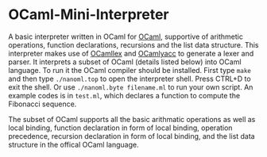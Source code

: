 # OCaml-Mini-Interpreter
A basic interpreter written in OCaml for [OCaml](http://www.ocaml.org/), supportive of arithmetic operations, function declarations, recursions and the list data structure. This interpreter makes use of [OCamllex](http://caml.inria.fr/pub/docs/manual-ocaml-4.00/manual026.html#toc105) and [OCamlyacc](http://caml.inria.fr/pub/docs/manual-ocaml-4.00/manual026.html#toc107) to generate a lexer and parser. It interprets a subset of OCaml (details listed below) into OCaml language. To run it the OCaml compiler should be installed. First type `make` and then type `./nanoml.top` to open the interpreter shell. Press CTRL+D to exit the shell. Or use `./nanoml.byte filename.ml` to run your own script. An example codes is in `test.ml`, which declares a function to compute the Fibonacci sequence. 

The subset of OCaml supports all the basic arithmatic operations as well as local binding, function declaration in form of local binding, operation precedence, recursion declaration in form of local binding, and the list data structure in the offical OCaml language. 

